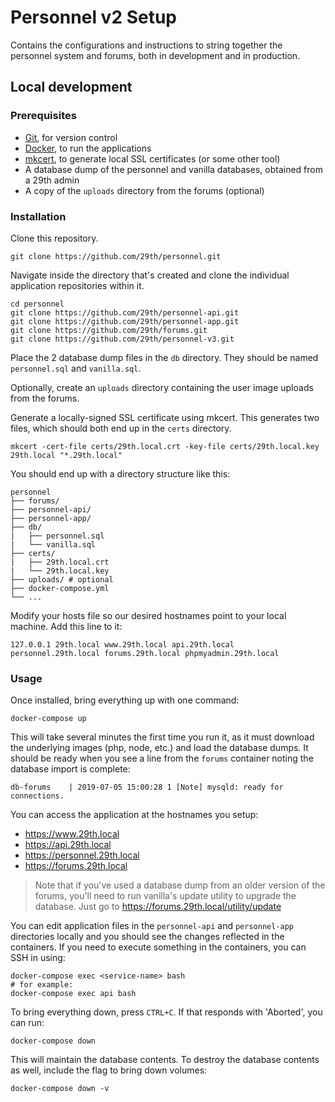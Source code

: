 # Personnel v2 Setup

Contains the configurations and instructions to string together the personnel system and forums, both in development and in production.

## Local development

### Prerequisites

- [Git][git], for version control
- [Docker][docker], to run the applications
- [mkcert][mkcert], to generate local SSL certificates (or some other tool)
- A database dump of the personnel and vanilla databases, obtained from a 29th admin
- A copy of the `uploads` directory from the forums (optional)

### Installation

Clone this repository.

```
git clone https://github.com/29th/personnel.git
```

Navigate inside the directory that's created and clone the individual application repositories within it.

```
cd personnel
git clone https://github.com/29th/personnel-api.git
git clone https://github.com/29th/personnel-app.git
git clone https://github.com/29th/forums.git
git clone https://github.com/29th/personnel-v3.git
```

Place the 2 database dump files in the `db` directory. They should be named `personnel.sql` and `vanilla.sql`.

Optionally, create an `uploads` directory containing the user image uploads from the forums.

Generate a locally-signed SSL certificate using mkcert. This generates two files, which should both end up in the `certs` directory.

```
mkcert -cert-file certs/29th.local.crt -key-file certs/29th.local.key 29th.local "*.29th.local"
```

You should end up with a directory structure like this:
```
personnel
├── forums/
├── personnel-api/
├── personnel-app/
├── db/
|   ├── personnel.sql
|   └── vanilla.sql
├── certs/
|   ├── 29th.local.crt
|   └── 29th.local.key
├── uploads/ # optional
├── docker-compose.yml
└── ...
```

Modify your hosts file so our desired hostnames point to your local machine. Add this line to it:

```
127.0.0.1 29th.local www.29th.local api.29th.local personnel.29th.local forums.29th.local phpmyadmin.29th.local
```

### Usage

Once installed, bring everything up with one command:

```
docker-compose up
```

This will take several minutes the first time you run it, as it must download the underlying images (php, node, etc.) and load the database dumps. It should be ready when you see a line from the `forums` container noting the database import is complete:

```
db-forums    | 2019-07-05 15:00:28 1 [Note] mysqld: ready for connections.
```

You can access the application at the hostnames you setup:

* https://www.29th.local
* https://api.29th.local
* https://personnel.29th.local
* https://forums.29th.local

> Note that if you've used a database dump from an older version of the forums, you'll need to run vanilla's update utility to upgrade the database. Just go to https://forums.29th.local/utility/update

You can edit application files in the `personnel-api` and `personnel-app` directories locally and you should see the changes reflected in the containers. If you need to execute something in the containers, you can SSH in using:

```
docker-compose exec <service-name> bash
# for example:
docker-compose exec api bash
```

To bring everything down, press `CTRL+C`. If that responds with 'Aborted', you can run:

```
docker-compose down
```

This will maintain the database contents. To destroy the database contents as well, include the flag to bring down volumes:

```
docker-compose down -v
```

[git]: https://desktop.github.com/
[docker]: https://docs.docker.com/install/
[mkcert]: https://github.com/FiloSottile/mkcert
